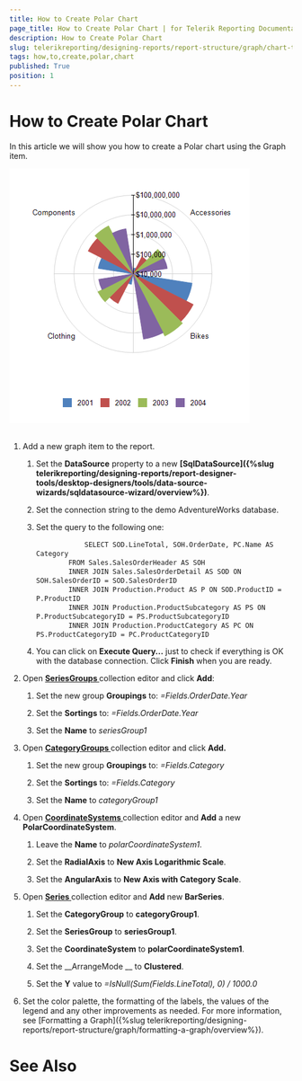 ```yaml
---
title: How to Create Polar Chart
page_title: How to Create Polar Chart | for Telerik Reporting Documentation
description: How to Create Polar Chart
slug: telerikreporting/designing-reports/report-structure/graph/chart-types/polar-charts/how-to-create-polar-chart
tags: how,to,create,polar,chart
published: True
position: 1
---
```


# How to Create Polar Chart



In this article we will show you how to create a Polar chart using the Graph item.         

  ![Polar Chart](images/Graph/PolarChart.png)

## 

1. Add a new graph item to the report.

   1. Set the __DataSource__ property to a new                   __[SqlDataSource]({%slug telerikreporting/designing-reports/report-designer-tools/desktop-designers/tools/data-source-wizards/sqldatasource-wizard/overview%})__.                 

   1. Set the connection string to the demo AdventureWorks database.

   1. Set the query to the following one:

	                  SELECT SOD.LineTotal, SOH.OrderDate, PC.Name AS Category
                  FROM Sales.SalesOrderHeader AS SOH
                  INNER JOIN Sales.SalesOrderDetail AS SOD ON SOH.SalesOrderID = SOD.SalesOrderID
                  INNER JOIN Production.Product AS P ON SOD.ProductID = P.ProductID
                  INNER JOIN Production.ProductSubcategory AS PS ON P.ProductSubcategoryID = PS.ProductSubcategoryID
                  INNER JOIN Production.ProductCategory AS PC ON PS.ProductCategoryID = PC.ProductCategoryID
                



   1. You can click on __Execute Query...__ just to check if everything is OK with the database connection.                   Click __Finish__ when you are ready.                 

1. Open               __[                   SeriesGroups                 ](dc4689b1-891a-4f6a-93c7-de089b0ffa5e#SeriesGroupHierarchy)__ collection editor and click __Add__:             

   1. Set the new group __Groupings__ to: *=Fields.OrderDate.Year*

   1. Set the __Sortings__ to: *=Fields.OrderDate.Year*

   1. Set the __Name__ to *seriesGroup1*

1. Open               __[                   CategoryGroups                 ](dc4689b1-891a-4f6a-93c7-de089b0ffa5e#CategoryGroupHierarchy)__ collection editor and click __Add.__

   1. Set the new group __Groupings__ to: *=Fields.Category*

   1. Set the __Sortings__ to: *=Fields.Category*

   1. Set the __Name__ to *categoryGroup1*

1. Open __[                   CoordinateSystems                 ](585fe887-1319-49a5-a848-869286f7c432#CoordinateSystems)__ collection editor and __Add__ a new __PolarCoordinateSystem__.             

   1. Leave the __Name__ to *polarCoordinateSystem1*.                 

   1. Set the __RadialAxis__ to __New Axis Logarithmic Scale__.                 

   1. Set the __AngularAxis__ to __New Axis with Category Scale__.                 

1. Open __[                   Series                 ](585fe887-1319-49a5-a848-869286f7c432#Series)__ collection editor and __Add__ new __BarSeries__.             

   1. Set the __CategoryGroup__ to __categoryGroup1__.                 

   1. Set the __SeriesGroup__ to __seriesGroup1__.                 

   1. Set the __CoordinateSystem__ to __polarCoordinateSystem1__.                 

   1. Set the __ArrangeMode __ to __Clustered__.                 

   1. Set the __Y__ value to *=IsNull(Sum(Fields.LineTotal), 0) / 1000.0*

1. Set the color palette, the formatting of the labels, the values of the legend and any other improvements as needed.             For more information, see [Formatting a Graph]({%slug telerikreporting/designing-reports/report-structure/graph/formatting-a-graph/overview%}).             

# See Also

